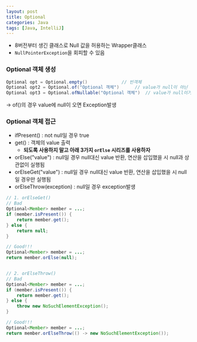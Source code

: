 ```yaml
---
layout: post
title: Optional
categories: Java
tags: [Java, IntelliJ]
---
```


- 8버전부터 생긴 클래스로 Null 값을 허용하는 Wrapper클래스  
- `NullPointerException`을 회피할 수 있음

### Optional 객체 생성

```java
Optional opt = Optional.empty()				// 빈객체
Optional opt2 = Optional.of("Optional 객체")		// value가 null이 아닌 객체
Optional opt3 = Optional.ofNullable("Optional 객체")	// value가 null이거나 아닌 객체
```
→ of()의 경우 value에 null이 오면 Exception발생

### Optional 객체 접근
- ifPresent() : not null일 경우 true
- get() : 객체의 value 출력
  - **되도록 사용하지 말고 아래 3가지 `orElse` 시리즈를 사용하자**
- orElse("value") : null일 경우 null대신 value 반환, 연산을 삽입했을 시 null과 상관없이 실행됨
- orElseGet("value") : null일 경우 null대신 value 반환, 연산을 삽입했을 시 null일 경우만 실행됨
- orElseThrow(exception) : null일 경우 exception발생

```java
// 1. orElseGet()
// Bad
Optional<Member> member = ...;
if (member.isPresent()) {
    return member.get();
} else {
    return null;
}

// Good!!!
Optional<Member> member = ...;
return member.orElse(null);


// 2. orElseThrow()
// Bad
Optional<Member> member = ...;
if (member.isPresent()) {
    return member.get();
} else {
    throw new NoSuchElementException();
}

// Good!!!
Optional<Member> member = ...;
return member.orElseThrow(() -> new NoSuchElementException());
```